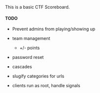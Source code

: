 This is a basic CTF Scoreboard.

#### TODO ####
- Prevent admins from playing/showing up
- team management
    - +/- points 
- password reset
- cascades
- slugify categories for urls

- clients run as root, handle signals
